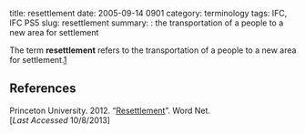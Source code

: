 title: resettlement
date: 2005-09-14 0901
category: terminology
tags: IFC, IFC PS5 
slug: resettlement
summary: : the transportation of a people to a new area for settlement


<!--
icon: file-code-o
summary: 
-->
The term **resettlement** refers to the transportation of a people to a new area for settlement.[1](http://wordnetweb.princeton.edu/perl/webwn?s=resettlement "Princeton University. 2012.")

## References

<ref>Princeton University. 2012. “[Resettlement](http://wordnetweb.princeton.edu/perl/webwn?s=resettlement)”. Word Net. <br /> [*Last Accessed* 10/8/2013]</ref>

